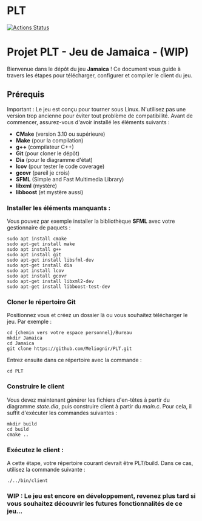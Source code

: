 # PLT

[![Actions Status](https://github.com/cbares/plt/workflows/PLT%20build/badge.svg)](https://github.com/cbares/plt/actions)


# Projet PLT - Jeu de Jamaica - (WIP)

Bienvenue dans le dépôt du jeu **Jamaica** ! Ce document vous guide à travers les étapes pour télécharger, configurer et compiler le client du jeu.

## Prérequis

Important : Le jeu est conçu pour tourner sous Linux. N'utilisez pas une version trop ancienne pour éviter tout problème de compatibilité.
Avant de commencer, assurez-vous d'avoir installé les éléments suivants :

- **CMake** (version 3.10 ou supérieure)
- **Make** (pour la compilation)
- **g++** (compilateur C++)
- **Git** (pour cloner le dépôt)
- **Dia** (pour le diagramme d'état)
- **lcov** (pour tester le code coverage)
- **gcovr** (pareil je crois)
- **SFML** (Simple and Fast Multimedia Library)
- **libxml** (mystère)
- **libboost** (et mystère aussi)

### Installer les éléments manquants :

Vous pouvez par exemple installer la bibliothèque **SFML** avec votre gestionnaire de paquets :
```
sudo apt install cmake
sudo apt-get install make
sudo apt install g++
sudo apt install git
sudo apt-get install libsfml-dev
sudo apt-get install dia
sudo apt install lcov
sudo apt install gcovr
sudo apt-get install libxml2-dev
sudo apt-get install libboost-test-dev
```

### Cloner le répertoire Git

Positionnez vous et créez un dossier là ou vous souhaitez télécharger le jeu. Par exemple :
```
cd {chemin vers votre espace personnel}/Bureau
mkdir Jamaica
cd Jamaica
git clone https://github.com/Meliognir/PLT.git
```
Entrez ensuite dans ce répertoire avec la commande :
```
cd PLT
```
### Construire le client

Vous devez maintenant générer les fichiers d'en-têtes à partir du diagramme *state.dia*, puis construire client à partir du *main.c*. Pour cela, il suffit d'exécuter les commandes suivantes :
```
mkdir build
cd build
cmake ..
```

### Exécutez le client :

A cette étape, votre répertoire courant devrait être PLT/build. Dans ce cas, utilisez la commande suivante :
```
./../bin/client
```

### WIP : Le jeu est encore en développement, revenez plus tard si vous souhaitez découvrir les futures fonctionnalités de ce jeu...
